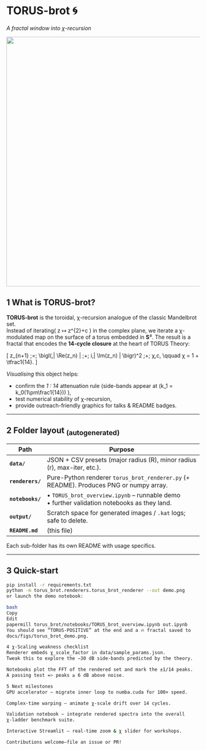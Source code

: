 # TORUS-brot 🌀  
*A fractal window into χ-recursion*

<div align="center">
<img src="docs/figures/torus_brot_banner.png" width="650"/>
</div>

## 1  What is TORUS-brot?

**TORUS-brot** is the toroidal, χ-recursion analogue of the classic
Mandelbrot set.  
Instead of iterating\( z ↦ z^{2}+c \) in the complex plane, we iterate a
χ-modulated map on the surface of a torus embedded in **S³**.  The result
is a fractal that encodes the **14-cycle closure** at the heart of TORUS
Theory:

\[
z_{n+1} \;=\; \bigl(\,| \Re(z_n) | \;+\; i\,| \Im(z_n) | \bigr)^2
             \;+\; χ\,c,
\qquad χ = 1 + \tfrac1{14}.
\]

*Visualising* this object helps:

* confirm the *1 : 14* attenuation rule (side-bands appear at
  \(k_1 = k_0(1\pm\frac1{14})\) ),
* test numerical stability of χ-recursion,
* provide outreach-friendly graphics for talks & README badges.

---

## 2  Folder layout  <sub>(autogenerated)</sub>

| Path | Purpose |
|------|---------|
| **`data/`** | JSON + CSV presets (major radius \(R\), minor radius \(r\), max-iter, etc.). |
| **`renderers/`** | Pure-Python renderer `torus_brot_renderer.py` (+ README). Produces PNG or numpy array. |
| **`notebooks/`** | • `TORUS_brot_overview.ipynb` – runnable demo<br>• further validation notebooks as they land. |
| **`output/`** | Scratch space for generated images / `.kat` logs; safe to delete. |
| **`README.md`** | (this file) |

Each sub-folder has its own README with usage specifics.

---

## 3  Quick-start

```bash
pip install -r requirements.txt
python -m torus_brot.renderers.torus_brot_renderer --out demo.png
or launch the demo notebook:

bash
Copy
Edit
papermill torus_brot/notebooks/TORUS_brot_overview.ipynb out.ipynb
You should see “TORUS-POSITIVE” at the end and a 🔥 fractal saved to
docs/figs/torus_brot_demo.png.

4 χ-Scaling weakness checklist
Renderer embeds χ_scale_factor in data/sample_params.json.
Tweak this to explore the −30 dB side-bands predicted by the theory.

Notebooks plot the FFT of the rendered set and mark the ±1/14 peaks.
A passing test => peaks ≥ 6 dB above noise.

5 Next milestones
GPU accelerator – migrate inner loop to numba.cuda for 100× speed.

Complex-time warping – animate χ-scale drift over 14 cycles.

Validation notebook – integrate rendered spectra into the overall
χ-ladder benchmark suite.

Interactive Streamlit – real-time zoom & χ slider for workshops.

Contributions welcome—file an issue or PR!
